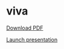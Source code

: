 # viva

[Download PDF](https://github.com/mcguinlu/viva/raw/main/thesis.pdf)

[Launch presentation](https://mcguinlu.github.io/viva/index.html)